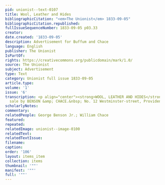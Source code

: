 ```yaml
---
pid: unionist--text-0107
title: Wool, Leather and Hides
bibliographicCitation: "<em>The Unionist</em> 1833-09-05"
bibliographicCitation.republished: 
fullIssueSequenceNumber: 1833-09-05 p03.33
creator: 
date.created: '1833-09-05'
description: Advertisement for Buffum and Chace
language: English
publisher: The Unionist
IsPartOf: 
rights: https://creativecommons.org/publicdomain/mark/1.0/
source: The Unionist
subject: Advertisement
type: Text
category: Unionist full issue 1833-09-05
article.type: 
volume: '1'
issue: '6'
transcription: <p align="center"><strong>WOOL, LEATHER AND HIDES</strong></p><p>  For
  sale by BENSON &amp; CHACE.&nbsp; No. 12 Westminster-street, Providence,<br>  R.I.<br></p>
scholarlyNotes: 
commentary: 
relatedPeople: George Benson Jr.; William Chace
featured: 
repeated: 
relatedImage: unionist--image-0100
relatedText: 
relatedTextIssue: 
filename: 
caption: 
order: '106'
layout: items_item
collection: items
thumbnail: '""'
manifest: '""'
full: '""'
---
```

